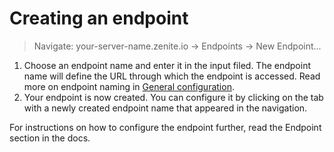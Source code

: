 # Creating an endpoint

> Navigate: your-server-name.zenite.io -> Endpoints -> New Endpoint...

1. Choose an endpoint name and enter it in the input filed. The endpoint name will define the URL through which the endpoint is accessed. Read more on endpoint naming in [General configuration](endpoints/general.md).
2. Your endpoint is now created. You can configure it by clicking on the tab with a newly created endpoint name that appeared in the navigation.

For instructions on how to configure the endpoint further, read the Endpoint section in the docs.
